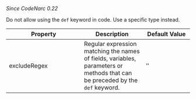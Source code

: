 *Since CodeNarc 0.22*

Do not allow using the `def` keyword in code. Use a specific type
instead.

<table>
<colgroup>
<col style="width: 40%" />
<col style="width: 33%" />
<col style="width: 25%" />
</colgroup>
<thead>
<tr class="header">
<th>Property</th>
<th>Description</th>
<th>Default Value</th>
</tr>
</thead>
<tbody>
<tr class="odd">
<td>excludeRegex</td>
<td>Regular expression matching the names of fields, variables, parameters or methods that can be preceded by the <code>def</code> keyword.</td>
<td>’’</td>
</tr>
</tbody>
</table>
